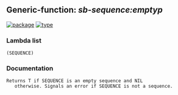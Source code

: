## Generic-function: ***sb-sequence:emptyp***
[![package](https://img.shields.io/badge/Package-SB--SEQUENCE-5f9ea0.svg?style=social&colorA=999999)](../) [![type](https://img.shields.io/badge/Type-Generic--Function-5f9ea0.svg?style=social&colorA=999999)](../#generic-function) 
### Lambda list
```
(SEQUENCE)
```
### Documentation
```
Returns T if SEQUENCE is an empty sequence and NIL
   otherwise. Signals an error if SEQUENCE is not a sequence.
```
